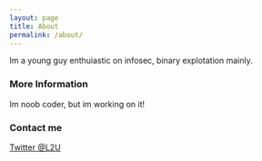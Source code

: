 ```yaml
---
layout: page
title: About
permalink: /about/
---
```


Im a young guy enthuiastic on infosec, binary explotation mainly.

### More Information

Im noob coder, but im working on it!

### Contact me

[Twitter @L2U](https://twiter.com/l2u)
